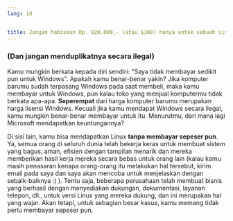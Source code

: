 ```yaml
---
lang: id


title: Jangan habiskan Rp. 920.000,- (atau $100) hanya untuk sebuah sistem operasi
---
```


<h3>(Dan jangan menduplikatnya secara ilegal)</h3>

Kamu mungkin berkata kepada diri sendiri: "Saya tidak membayar sedikit pun untuk Windows". Apakah kamu benar-benar yakin? Jika komputer barumu sudah terpasang Windows pada saat membeli, maka kamu membayar untuk Windows, pun kalau toko yang menjual komputermu tidak berkata apa-apa. <b>Seperempat</b> dari harga komputer barumu merupakan harga lisensi Windows. Kecuali jika kamu mendapat Windows secara ilegal, kamu mungkin benar-benar membayar untuk itu. Menurutmu, dari mana lagi Microsoft mendapatkan keuntungannya?

Di sisi lain, kamu bisa mendapatkan Linux <b>tanpa membayar sepeser pun</b>. Ya, semua orang di seluruh dunia telah bekerja keras untuk membuat sistem yang bagus, aman, efisien dengan tampilan menarik dan mereka memberikan hasil kerja mereka secara bebas untuk orang lain (kalau kamu masih penasaran kenapa orang-orang itu melakukan hal tersebut, kirim email pada saya dan saya akan mencoba untuk menjelaskan dengan sebaik-baiknya :) ). Tentu saja, beberapa perusahaan telah membuat bisnis yang berhasil dengan menyediakan dukungan, dokumentasi, layanan telepon, dll., untuk versi Linux yang mereka dukung, dan ini merupakan hal yang wajar. Akan tetapi, untuk sebagian besar kasus, kamu memang tidak perlu membayar sepeser pun.




